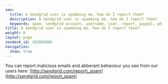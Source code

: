 ```yaml
---
seo:
  title: A Sendgrid user is spamming me, how do I report them?
  description: A Sendgrid user is spamming me, how do I report them?
  keywords: spam, sendgrid account, username, user, report, paypal, phishing, phish, scam
title: A Sendgrid user is spamming me, how do I report them?
weight: 0
layout: page
zendesk_id: 202805086
navigation:
  show: true
---
```


You can report malicious emails and abberant behaviour you see from our users&nbsp;here: [http://sendgrid.com/report\_spam](http://sendgrid.com/report_spam)
